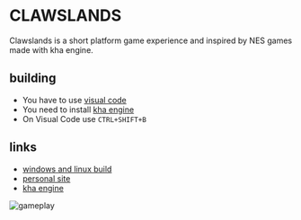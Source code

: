 # CLAWSLANDS
Clawslands is a short platform game experience and inspired by NES games made with kha engine.

## building
- You have to use [visual code](https://code.visualstudio.com) 
- You need to install [kha engine](http://kha.tech/getstarted)
- On Visual Code use `CTRL+SHIFT+B`

## links
- [windows and linux build](https://elton-silva.itch.io/clawslands)
- [personal site](https://eltonsilva.site)
- [kha engine](http://kha.tech)

![gameplay](https://img.itch.zone/aW1hZ2UvODg3NTExLzUzNjAyNjQuZ2lm/original/xKtOz1.gif)